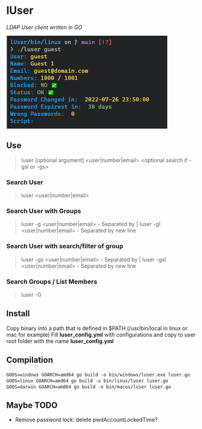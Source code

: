 # lUser
_LDAP User client written in GO_

![Screenshot](/screenshot.png)

## Use

> luser [optional argument] <user|number|email> <optional search if -gsl or -gs>

### Search User
> luser <user|number|email>

### Search User with Groups
> luser -g <user|number|email> - Separated by  |
> luser -gl <user|number|email> - Separated by new line

### Search User with search/filter of group
> luser -gs <user|number|email> <text to search> - Separated by  |
> luser -gsl <user|number|email> <text to search>  - Separated by new line

### Search Groups / List Members
> luser -G <group name>

## Install

Copy binary into a path that is defined in $PATH (/usr/bin/local in linux or mac for example)
Fill **luser_config.yml** with configurations and copy to user root folder with the name **luser_config.yml**

## Compilation

```
GOOS=windows GOARCH=amd64 go build -o bin/windows/luser.exe luser.go
GOOS=linux GOARCH=amd64 go build -o bin/linux/luser luser.go
GOOS=darwin GOARCH=amd64 go build -o bin/macos/luser luser.go
```


## Maybe TODO

* Remove password lock: delete pwdAccountLockedTime?

